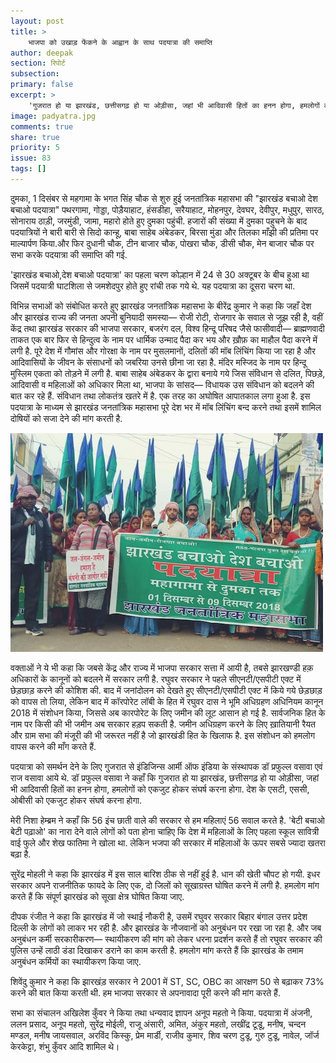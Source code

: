 ```yaml
---
layout: post
title: >
    भाजपा को उखाड़ फेंकने के आह्वान के साथ पदयात्रा की समाप्ति
author: deepak
section: रिपोर्ट
subsection:
primary: false
excerpt: >
    'गुजरात हो या झारखंड, छत्तीसगढ़ हो या ओड़ीसा, जहां भी आदिवासी हितों का हनन होगा, हमलोगों को एकजुट होकर संघर्ष करना होगा. देश के एसटी, एससी, ओबीसी को एकजुट होकर संघर्ष करना होगा.'
image: padyatra.jpg
comments: true
share: true
priority: 5
issue: 83
tags: []
---
```


दुमका, 1 दिसंबर से महगामा के भगत सिंह चौक से शुरु हुई जनतांत्रिक महासभा की "झारखंड बचाओ देश बचाओ पदयात्रा" पथरगामा, गोड्डा, पोड़ैयाहाट, हंसडीहा, सरैयाहाट, मोहनपुर, देवघर, देवीपुर, मधुपुर, सारठ, सोनाराय ठाड़ी, जरमुंडी, जामा, महारो होते हुए दुमका पहुंची. हजारों की संख्या में दुमका पहुचने के बाद पदयात्रियों ने बारी बारी से सिदो कान्हू, बाबा साहेब अंबेडकर, बिरसा मुंडा और तिलका माँझी की प्रतिमा पर माल्यार्पण किया.और फिर दुधानी चौक, टीन बाजार चौक, पोखरा चौक, डीसी चौक, मेन बाजार चौक पर सभा करके पदयात्रा की समाप्ति की गई.

'झारखंड बचाओ,देश बचाओ पदयात्रा' का पहला चरण कोल्हान में 24 से 30 अक्टूबर के बीच हुआ था जिसमें पदयात्री घाटशिला से जमशेदपुर होते हुए रांची तक गये थे. यह पदयात्रा का दूसरा चरण था.

विभिन्न सभाओं को संबोधित करते हुए झारखंड जनतांत्रिक महासभा के बीरेंद्र कुमार ने कहा कि जहाँ देश और झारखंड राज्य की जनता अपनी बुनियादी समस्या— रोजी रोटी, रोजगार के सवाल से जूझ रही है, वहीं केंद्र तथा झारखंड सरकार की भाजपा सरकार, बजरंग दल, विश्व हिन्दू परिषद जैसे फासीवादी— ब्राह्मणवादी ताकत एक बार फिर से हिन्दुत्व के नाम पर धार्मिक उन्माद पैदा कर भय और ख़ौफ़ का माहौल पैदा करने में लगी है. पूरे देश में गौमांस और गोरक्षा के नाम पर मुसलमानों, दलितों की मॉब लिंचिंग किया जा रहा है और आदिवासियों के जीवन के संसाधनों को जबरिया उनसे छीना जा रहा है. मंदिर मस्जिद के नाम पर हिन्दू मुस्लिम एकता को तोड़ने में लगी है. बाबा साहेब अंबेडकर के द्वारा बनाये गये जिस संविधान से दलित, पिछड़े, आदिवासी व महिलाओं को अधिकार मिला था, भाजपा के सांसद— विधायक उस संविधान को बदलने की बात कर रहे हैं. संविधान तथा लोकतंत्र खतरे में है. एक तरह का अघोषित आपातकाल लगा हुआ है. इस पदयात्रा के माध्यम से झारखंड जनतांत्रिक महासभा पूरे देश भर में मॉब लिंचिंग बन्द करने तथा इसमें शामिल दोषियों को सजा देने की मांग करती है.

![](/static/news_images/padyatra2.jpg)

वक्ताओं ने ये भी कहा कि जबसे केंद्र और राज्य में भाजपा सरकार सत्ता में आयी है, तबसे झारखण्डी हक़ अधिकारों के कानूनों को बदलने में सरकार लगी है. रघुवर सरकार ने पहले सीएनटी/एसपीटी एक्ट में छेड़छाड़ करने की कोशिश की. बाद में जनांदोलन को देखते हुए सीएनटी/एसपीटी एक्ट में किये गये छेड़छाड़ को वापस तो लिया, लेकिन बाद में कॉरपोरेट लॉबी के हित में रघुवर दास ने भूमि अधिग्रहण अधिनियम कानून 2018 में संशोधन किया, जिससे अब कारपोरेट के लिए जमीन की लूट आसान हो गई है. सार्वजनिक हित के नाम पर किसी की भी जमीन अब सरकार हड़प सकती है. जमीन अधिग्रहण करने के लिए ख़ातियानी रैयत और ग्राम सभा की मंजूरी की भी जरूरत नहीं है जो झारखंडी हित के खिलाफ है. इस संशोधन को हमलोग वापस करने की माँग करते हैं.

पदयात्रा को समर्थन देने के लिए गुजरात से इंडिजिन्स आर्मी ऑफ इंडिया के संस्थापक डॉ प्रफुल्ल वसावा एवं राज वसावा आये थे. डॉ प्रफुल्ल वसावा ने कहाँ कि गुजरात हो या झारखंड, छत्तीसगढ़ हो या ओड़ीसा, जहां भी आदिवासी हितों का हनन होगा, हमलोगों को एकजुट होकर संघर्ष करना होगा. देश के एसटी, एससी, ओबीसी को एकजुट होकर संघर्ष करना होगा.

मेरी निशा हेम्ब्रम ने कहाँ कि 56 इंच छाती वाले की सरकार से हम महिलाएं 56 सवाल करते है. 'बेटी बचाओ बेटी पढ़ाओ' का नारा देने वाले लोगों को पता होना चाहिए कि देश में महिलाओं के लिए पहला स्कूल सावित्री वाई फुले और शेख फातिमा ने खोला था. लेकिन भजपा की सरकार में महिलाओं के ऊपर सबसे ज्यादा खतरा बढ़ा है.

सुरेंद्र मोहली ने कहा कि झारखंड में इस साल बारिश ठीक से नहीं हुई है. धान की खेती चौपट हो गयी. इधर सरकार अपने राजनीतिक फायदे के लिए एक, दो जिलों को सूखाग्रस्त घोषित करने में लगी है. हमलोग मांग करते हैं कि संपूर्ण झारखंड को सूखा क्षेत्र घोषित किया जाए.

दीपक रंजीत ने कहा कि झारखंड में जो स्थाई नौकरी है, उसमें रघुवर सरकार बिहार बंगाल उत्तर प्रदेश दिल्ली के लोगों को लाकर भर रही है. और झारखंड के नौजवानों को अनुबंधन पर रखा जा रहा है. और जब अनुबंधन कर्मी सरकारीकरण— स्थायीकरण की मांग को लेकर धरना प्रदर्शन करते हैं तो रघुवर सरकार की पुलिस उन्हें लाठी डंडा दिखाकर डराने का काम करती है. हमलोग मांग करते हैं कि झारखंड के तमाम अनुबंधन कर्मियों का स्थायीकरण किया जाए.

शिवेंदु कुमार ने कहा कि झारखंड़ सरकार ने  2001 में ST, SC, OBC का आरक्षण 50 से बढ़ाकर 73% करने की बात किया करती थी. हम भाजपा सरकार से अपनावादा पूरी करने की मांग करते हैं.

सभा का संचालन अखिलेश कुँवर ने किया तथा धन्यवाद ज्ञापन अनूप महतो ने किया. पदयात्रा में अंजनी, ललन प्रसाद, अनूप महतो, सुरेंद्र मोईली, राजू अंसारी, अमित, अंकुर महतो, लखींद्र टूडू, मनीष, चन्दन मण्डल, मनीष जायसवाल, अरविंद किस्कु, प्रेम मार्डी, राजीव कुमार, शिव चरण टुडू, गुरु टुडू, नावेल, जॉर्ज केरकेट्टा, शंभु कुँवर आदि शामिल थे।